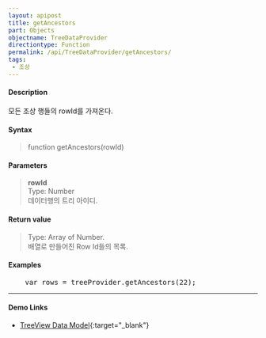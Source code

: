 ```yaml
---
layout: apipost
title: getAncestors
part: Objects
objectname: TreeDataProvider
directiontype: Function
permalink: /api/TreeDataProvider/getAncestors/
tags:
 - 조상
---
```



#### Description

 모든 조상 행들의 rowId를 가져온다.  

#### Syntax

> function getAncestors(rowId)  

#### Parameters

> **rowId**  
> Type: Number  
> 데이터행의 트리 아이디.  

#### Return value

> Type: Array of Number.  
> 배열로 만들어진 Row Id들의 목록.  

#### Examples 

<pre class="prettyprint">
    var rows = treeProvider.getAncestors(22);
</pre>

---

#### Demo Links

* [TreeView Data Model](http://demo.realgrid.net/Demo/TreeDataModel){:target="_blank"}   
